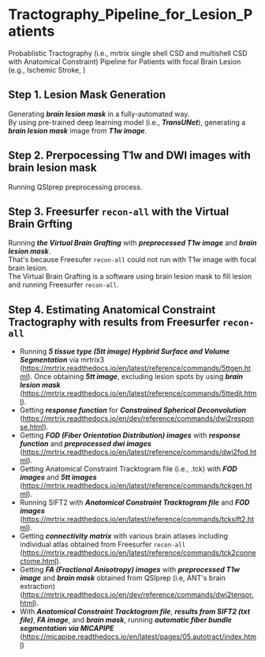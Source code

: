 # Tractography_Pipeline_for_Lesion_Patients
Probablistic Tractography (i.e., mrtrix single shell CSD and multishell CSD with Anatomical Constraint) Pipeline for Patients with focal Brain Lesion (e.g., Ischemic Stroke, )


## Step 1. Lesion Mask Generation 
Generating **_brain lesion mask_** in a fully-automated way.  
By using pre-trained deep learning model (i.e., **_TransUNet_**), generating a **_brain lesion mask_** image from **_T1w image_**. 

## Step 2. Prerpocessing T1w and DWI images with brain lesion mask 
Running QSIprep preprocessing process. 

## Step 3. Freesurfer ```recon-all``` with the Virtual Brain Grfting
Running **_the Virtual Brain Grafting_** with **_preprocessed T1w image_** and **_brain lesion mask_**.  
That's because Freesufer ```recon-all``` could not run with T1w image with focal brain lesion.  
The Virtual Brain Grafting is a software using brain lesion mask to fill lesion and running Freesurfer ```recon-all```.

## Step 4. Estimating Anatomical Constraint Tractography with results from Freesurfer ```recon-all```
- Running **_5 tissue type (5tt image) Hypbrid Surface and Volume Segmentation_** via mrtrix3 (https://mrtrix.readthedocs.io/en/latest/reference/commands/5ttgen.html). Once obtaining **_5tt image_**, excluding lesion spots by using **_brain lesion mask_** (https://mrtrix.readthedocs.io/en/latest/reference/commands/5ttedit.html).
- Getting _**response function**_ for _**Constrained Spherical Deconvolution**_ (https://mrtrix.readthedocs.io/en/dev/reference/commands/dwi2response.html).
- Getting **_FOD (Fiber Orientation Distribution) images_** with **_response function_** and **_preprocessed dwi images_** (https://mrtrix.readthedocs.io/en/latest/reference/commands/dwi2fod.html).
- Getting Anatomical Constraint Tracktogram file (i.e., .tck) with **_FOD images_** and **_5tt images_** (https://mrtrix.readthedocs.io/en/latest/reference/commands/tckgen.html).
- Running SIFT2 with **_Anatomical Constraint Tracktogram file_** and **_FOD images_** (https://mrtrix.readthedocs.io/en/latest/reference/commands/tcksift2.html).
- Getting **_connectivity matrix_** with various brain atlases including individual atlas obtained from Freesurfer ```recon-all``` (https://mrtrix.readthedocs.io/en/latest/reference/commands/tck2connectome.html). 
- Getting **_FA (Fractional Anisotropy) images_** with **_preprocessed T1w image_** and **_brain mask_** obtained from QSIprep (i.e, ANT's brain extraction) (https://mrtrix.readthedocs.io/en/dev/reference/commands/dwi2tensor.html).
- With **_Anatomical Constraint Tracktogram file_**, **_results from SIFT2 (txt file)_**, **_FA image_**, and **_brain mask_**, running **_automatic fiber bundle segmentation via MICAPIPE_** (https://micapipe.readthedocs.io/en/latest/pages/05.autotract/index.html)  
